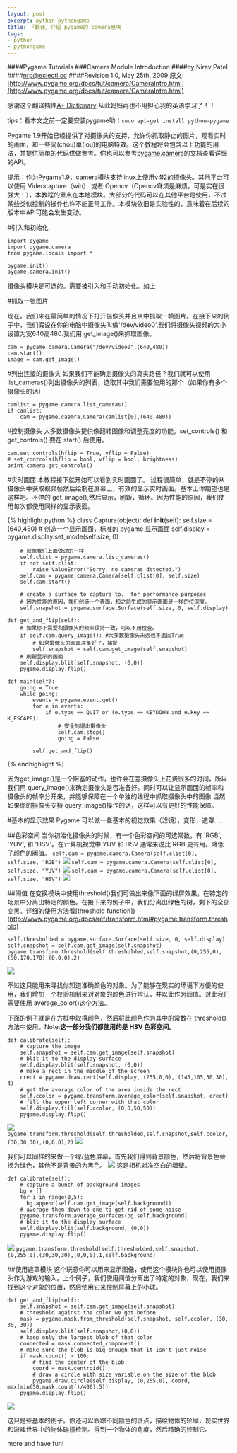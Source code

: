 ```yaml
---
layout: post
excerpt: python pythongame
title: 「翻译」介绍 pygame的 camera模块
tags:
- python
- pythongame
---
```

####Pygame Tutorials
###Camera Module Introduction
####by Nirav Patel
####nrp@eclecti.cc
####Revision 1.0, May 25th, 2009
原文:[http://www.pygame.org/docs/tut/camera/CameraIntro.html](http://www.pygame.org/docs/tut/camera/CameraIntro.html)

感谢这个翻译插件[A+ Dictionary](https://chrome.google.com/webstore/detail/a%20-dictionary/nbdnlnijofenjgknplpelkpmhikpangb) 从此妈妈再也不用担心我的英语学习了！！

tips：看本文之前一定要安装pygame哟！`sudo apt-get install python-pygame`


Pygame 1.9开始已经提供了对摄像头的支持，允许你抓取静止的图片，观看实时的画面，和一些简(chou)单(lou)的电脑特效。这个教程将会包含以上功能的用法，并提供简单的代码供做参考。你也可以参考[pygame.camera](http://www.pygame.org/docs/ref/camera.html)的文档查看详细的API。

提示：作为Pygame1.9，camera模块支持linux上使用[v4l2](https://www.google.com.hk/search?&q=v4l2+)的摄像头。其他平台可以使用 Videocapture（win） 或者 Opencv（Opencv麻烦是麻烦，可是实在很强大！），本教程的重点在本地模块。大部分的代码可以在其他平台是使用，不过某些类似控制的操作也许不能正常工作。本模块依旧是实验性的，意味着在后续的版本中API可能会发生变动。

#引入和初始化

    import pygame
    import pygame.camera
    from pygame.locals import *

    pygame.init()
    pygame.camera.init()

摄像头模块是可选的。需要被引入和手动初始化。如上

#抓取一张图片

现在，我们来在最简单的情况下打开摄像头并且从中抓取一帧图片。在接下来的例子中，我们假设在你的电脑中摄像头叫做'/dev/video0',我们将摄像头视频的大小设置为宽640高480.我们用 get_image()来抓取图像。

    cam = pygame.camera.Camera("/dev/video0",(640,480))
    cam.start()
    image = cam.get_image()

#列出连接的摄像头
如果我们不能确定摄像头的真实路径？我们就可以使用 list_cameras()列出摄像头的列表，选取其中我们需要使用的那个（如果你有多个摄像头的话）

    camlist = pygame.camera.list_cameras()
    if camlist:
        cam = pygame.caemra.Camera(camlist[0],(640,480))

#控制摄像头
大多数摄像头提供像翻转图像和调整亮度的功能。set_controls() 和 get_controls() 要在 start() 后使用。

    cam.set_controls(hflip = True, vflip = False)
    # set_controls(hflip = bool, vflip = bool, brightness)
    print camera.get_controls()

#实时画面
本教程接下就开始可以看到实时画面了。
过程很简单，就是不停的从摄像头中获取视频帧然后绘制在屏幕上，有效的显示实时画面。基本上你期望也是这样吧。不停的 get_image(),然后显示，刷新，循环。因为性能的原因，我们使用每次都使用同样的显示表面。

{% highlight python %}
class Capture(object):
    def __init__(self):
        self.size = (640,480)
        # 创造一个显示画面，标准的 pygame 显示画面
        self.display = pygame.display.set_mode(self.size, 0)
        
        # 就像我们上面做过的一样
        self.clist = pygame.camera.list_cameras()
        if not self.clist:
            raise ValueError("Sorry, no cameras detected.")
        self.cam = pygame.camera.Camera(self.clist[0], self.size)
        self.cam.start()

        # create a surface to capture to.  for performance purposes
        # 因为性能的原因，我们创造一个表面，和之前生成的显示画面是一样的位深度。
        self.snapshot = pygame.surface.Surface(self.size, 0, self.display)

    def get_and_flip(self):
        # 如果你不需要和摄像头的频率保持一致，可以不用检查。 
        if self.cam.query_image(): #大多数摄像头永远也不返回True
            # 如果摄像头的画面准备好了，捕捉
            self.snapshot = self.cam.get_image(self.snapshot)
        # 刷新显示的画面
        self.display.blit(self.snapshot, (0,0))
        pygame.display.flip()

    def main(self):
        going = True
        while going:
            events = pygame.event.get()
            for e in events:
                if e.type == QUIT or (e.type == KEYDOWN and e.key == K_ESCAPE):
                    # 安全的退出摄像头
                    self.cam.stop()
                    going = False

            self.get_and_flip()
{% endhighlight %}

因为get_image()是一个阻塞的动作，也许会在差摄像头上花费很多的时间，所以我们用 query_image()来确定摄像头是否准备好。同时可以让显示画面的帧率和摄像头的帧率分开来，并能够保障在一个单独的线程中抓取摄像头中的图像.当然如果你的摄像头支持 query_image()操作的话，这样可以有更好的性能保障。

#基本的显示效果
Pygame 可以做一些基本的视觉效果（滤镜），变形，遮罩……

##色彩空间
当你初始化摄像头的时候，有一个色彩空间的可选常数，有 'RGB', 'YUV', 和 'HSV'。在计算机视觉中 YUV 和 HSV 通常来说比 RGB 更有用。降低了颜色的阀值。
`self.cam = pygame.camera.Camera(self.clist[0], self.size, "RGB")`
![](http://www.pygame.org/docs/tut/camera/rgb.jpg)
`self.cam = pygame.camera.Camera(self.clist[0], self.size, "YUV")`
![](http://www.pygame.org/docs/tut/camera/yuv.jpg)
`self.cam = pygame.camera.Camera(self.clist[0], self.size, "HSV")`
![](http://www.pygame.org/docs/tut/camera/hsv.jpg)


##阈值
在变换模块中使用threshold()我们可做出来像下面的绿屏效果，在特定的场景中分离出特定的颜色。在接下来的例子中，我们分离出绿色的树，剩下的全部变黑。详细的使用方法看[threshold function])(http://www.pygame.org/docs/ref/transform.html#pygame.transform.threshold)

    self.thresholded = pygame.surface.Surface(self.size, 0, self.display)
    self.snapshot = self.cam.get_image(self.snapshot)
    pygame.transform.threshold(self.thresholded,self.snapshot,(0,255,0),(90,170,170),(0,0,0),2)
![](http://www.pygame.org/docs/tut/camera/thresholded.jpg)

不过这只能用来寻找你知道准确颜色的对象。为了能够在现实的环境下方便的使用，我们增加一个校验机制来对对象的颜色进行辨认，并以此作为阀值。对此我们需要使用 average_color()这个方法。

下面的例子就是在方框中取得颜色，然后将此颜色作为其中的常数在 threshold()方法中使用。Note:<b>这一部分我们都使用的是 HSV 色彩空间。</b>

    def calibrate(self):
        # capture the image
        self.snapshot = self.cam.get_image(self.snapshot)
        # blit it to the display surface
        self.display.blit(self.snapshot, (0,0))
        # make a rect in the middle of the screen
        crect = pygame.draw.rect(self.display, (255,0,0), (145,105,30,30), 4)
        # get the average color of the area inside the rect
        self.ccolor = pygame.transform.average_color(self.snapshot, crect)
        # fill the upper left corner with that color
        self.display.fill(self.ccolor, (0,0,50,50))
        pygame.display.flip()

![](http://www.pygame.org/docs/tut/camera/average.jpg)
`pygame.transform.threshold(self.thresholded,self.snapshot,self.ccolor,(30,30,30),(0,0,0),2)`
![](http://www.pygame.org/docs/tut/camera/thresh.jpg)

我们可以同样的来做一个绿/蓝色屏幕，首先我们得到背景颜色，然后将背景色替换为绿色，其他不是背景的为黑色。
![](http://www.pygame.org/docs/tut/camera/background.jpg)
这是相机对准空白的墙壁。

    def calibrate(self):
        # capture a bunch of background images
        bg = []
        for i in range(0,5):
          bg.append(self.cam.get_image(self.background))
        # average them down to one to get rid of some noise
        pygame.transform.average_surfaces(bg,self.background)
        # blit it to the display surface
        self.display.blit(self.background, (0,0))
        pygame.display.flip()

![](http://www.pygame.org/docs/tut/camera/green.jpg)
`pygame.transform.threshold(self.thresholded,self.snapshot,(0,255,0),(30,30,30),(0,0,0),1,self.background)`

##使用遮罩模块
这个玩意你可以用来显示图像，使用这个模块你也可以使用摄像头作为游戏的输入。上个例子，我们使用阈值分离出了特定的对象，现在，我们来找到这个对象的位置，然后使用它来控制屏幕上的小球。

    def get_and_flip(self):
        self.snapshot = self.cam.get_image(self.snapshot)
        # threshold against the color we got before
        mask = pygame.mask.from_threshold(self.snapshot, self.ccolor, (30, 30, 30))
        self.display.blit(self.snapshot,(0,0))
        # keep only the largest blob of that color
        connected = mask.connected_component()
        # make sure the blob is big enough that it isn't just noise
        if mask.count() > 100:
            # find the center of the blob
            coord = mask.centroid()
            # draw a circle with size variable on the size of the blob
            pygame.draw.circle(self.display, (0,255,0), coord, max(min(50,mask.count()/400),5))
        pygame.display.flip()

![](http://www.pygame.org/docs/tut/camera/mask.jpg)

这只是些基本的例子。你还可以跟踪不同颜色的斑点，描绘物体的轮廓，现实世界和游戏世界中的物体碰撞检测。得到一个物体的角度，然后精确的控制它。

more and have fun!

<script src="https://gist.github.com/xavierskip/6568747.js"></script>
